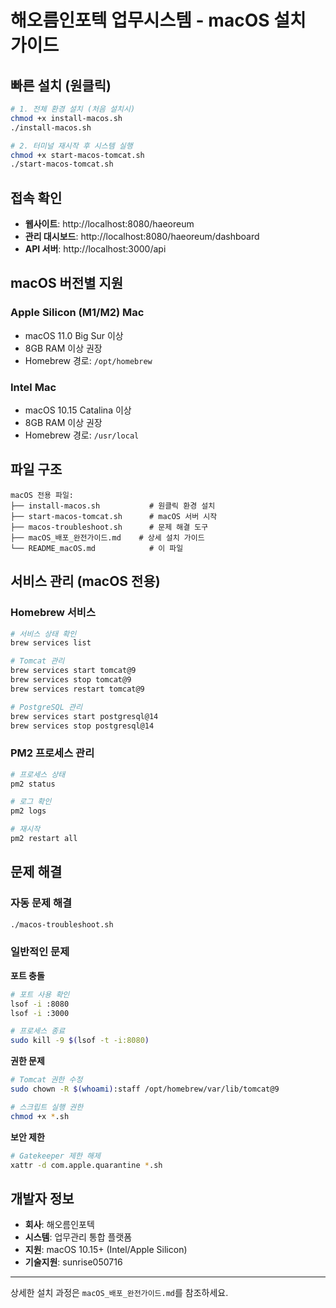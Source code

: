 # 해오름인포텍 업무시스템 - macOS 설치 가이드

## 빠른 설치 (원클릭)

```bash
# 1. 전체 환경 설치 (처음 설치시)
chmod +x install-macos.sh
./install-macos.sh

# 2. 터미널 재시작 후 시스템 실행
chmod +x start-macos-tomcat.sh
./start-macos-tomcat.sh
```

## 접속 확인

- **웹사이트**: http://localhost:8080/haeoreum
- **관리 대시보드**: http://localhost:8080/haeoreum/dashboard
- **API 서버**: http://localhost:3000/api

## macOS 버전별 지원

### Apple Silicon (M1/M2) Mac
- macOS 11.0 Big Sur 이상
- 8GB RAM 이상 권장
- Homebrew 경로: `/opt/homebrew`

### Intel Mac
- macOS 10.15 Catalina 이상
- 8GB RAM 이상 권장
- Homebrew 경로: `/usr/local`

## 파일 구조

```
macOS 전용 파일:
├── install-macos.sh           # 원클릭 환경 설치
├── start-macos-tomcat.sh      # macOS 서버 시작
├── macos-troubleshoot.sh      # 문제 해결 도구
├── macOS_배포_완전가이드.md    # 상세 설치 가이드
└── README_macOS.md            # 이 파일
```

## 서비스 관리 (macOS 전용)

### Homebrew 서비스
```bash
# 서비스 상태 확인
brew services list

# Tomcat 관리
brew services start tomcat@9
brew services stop tomcat@9
brew services restart tomcat@9

# PostgreSQL 관리
brew services start postgresql@14
brew services stop postgresql@14
```

### PM2 프로세스 관리
```bash
# 프로세스 상태
pm2 status

# 로그 확인
pm2 logs

# 재시작
pm2 restart all
```

## 문제 해결

### 자동 문제 해결
```bash
./macos-troubleshoot.sh
```

### 일반적인 문제

**포트 충돌**
```bash
# 포트 사용 확인
lsof -i :8080
lsof -i :3000

# 프로세스 종료
sudo kill -9 $(lsof -t -i:8080)
```

**권한 문제**
```bash
# Tomcat 권한 수정
sudo chown -R $(whoami):staff /opt/homebrew/var/lib/tomcat@9

# 스크립트 실행 권한
chmod +x *.sh
```

**보안 제한**
```bash
# Gatekeeper 제한 해제
xattr -d com.apple.quarantine *.sh
```

## 개발자 정보

- **회사**: 해오름인포텍
- **시스템**: 업무관리 통합 플랫폼
- **지원**: macOS 10.15+ (Intel/Apple Silicon)
- **기술지원**: sunrise050716

---

상세한 설치 과정은 `macOS_배포_완전가이드.md`를 참조하세요.